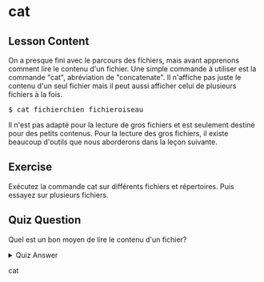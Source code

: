# cat

## Lesson Content

On a presque fini avec le parcours des fichiers, mais avant apprenons comment lire le contenu d'un fichier. Une simple commande à utiliser est la commande "cat", abréviation de "concatenate". Il n'affiche pas juste le contenu d'un seul fichier mais il peut aussi afficher celui de plusieurs fichiers à la fois. 

<pre>$ cat fichierchien fichieroiseau</pre>

Il n'est pas adapté pour la lecture de gros fichiers et est seulement destiné pour des petits contenus. Pour la lecture des gros fichiers, il existe beaucoup d'outils que nous aborderons dans la leçon suivante.

## Exercise

Exécutez la commande cat sur différents fichiers et répertoires. Puis essayez sur plusieurs fichiers.

## Quiz Question
Quel est un bon moyen de lire le contenu d'un fichier?

<details>
    <summary>Quiz Answer</summary>
</details>

cat
